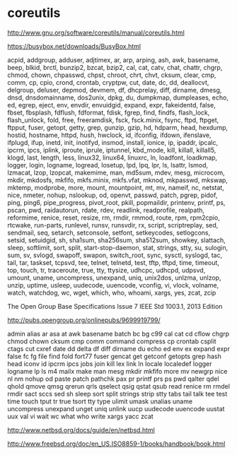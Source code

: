 # coreutils

http://www.gnu.org/software/coreutils/manual/coreutils.html




https://busybox.net/downloads/BusyBox.html

acpid, addgroup, adduser, adjtimex, ar, arp, arping, ash,
        awk, basename, beep, blkid, brctl, bunzip2, bzcat, bzip2, cal, cat,
        catv, chat, chattr, chgrp, chmod, chown, chpasswd, chpst, chroot,
        chrt, chvt, cksum, clear, cmp, comm, cp, cpio, crond, crontab,
        cryptpw, cut, date, dc, dd, deallocvt, delgroup, deluser, depmod,
        devmem, df, dhcprelay, diff, dirname, dmesg, dnsd, dnsdomainname,
        dos2unix, dpkg, du, dumpkmap, dumpleases, echo, ed, egrep, eject,
        env, envdir, envuidgid, expand, expr, fakeidentd, false, fbset,
        fbsplash, fdflush, fdformat, fdisk, fgrep, find, findfs, flash_lock,
        flash_unlock, fold, free, freeramdisk, fsck, fsck.minix, fsync,
        ftpd, ftpget, ftpput, fuser, getopt, getty, grep, gunzip, gzip, hd,
        hdparm, head, hexdump, hostid, hostname, httpd, hush, hwclock, id,
        ifconfig, ifdown, ifenslave, ifplugd, ifup, inetd, init, inotifyd,
        insmod, install, ionice, ip, ipaddr, ipcalc, ipcrm, ipcs, iplink,
        iproute, iprule, iptunnel, kbd_mode, kill, killall, killall5, klogd,
        last, length, less, linux32, linux64, linuxrc, ln, loadfont,
        loadkmap, logger, login, logname, logread, losetup, lpd, lpq, lpr,
        ls, lsattr, lsmod, lzmacat, lzop, lzopcat, makemime, man, md5sum,
        mdev, mesg, microcom, mkdir, mkdosfs, mkfifo, mkfs.minix, mkfs.vfat,
        mknod, mkpasswd, mkswap, mktemp, modprobe, more, mount, mountpoint,
        mt, mv, nameif, nc, netstat, nice, nmeter, nohup, nslookup, od,
        openvt, passwd, patch, pgrep, pidof, ping, ping6, pipe_progress,
        pivot_root, pkill, popmaildir, printenv, printf, ps, pscan, pwd,
        raidautorun, rdate, rdev, readlink, readprofile, realpath,
        reformime, renice, reset, resize, rm, rmdir, rmmod, route, rpm,
        rpm2cpio, rtcwake, run-parts, runlevel, runsv, runsvdir, rx, script,
        scriptreplay, sed, sendmail, seq, setarch, setconsole, setfont,
        setkeycodes, setlogcons, setsid, setuidgid, sh, sha1sum, sha256sum,
        sha512sum, showkey, slattach, sleep, softlimit, sort, split,
        start-stop-daemon, stat, strings, stty, su, sulogin, sum, sv,
        svlogd, swapoff, swapon, switch_root, sync, sysctl, syslogd, tac,
        tail, tar, taskset, tcpsvd, tee, telnet, telnetd, test, tftp, tftpd,
        time, timeout, top, touch, tr, traceroute, true, tty, ttysize,
        udhcpc, udhcpd, udpsvd, umount, uname, uncompress, unexpand, uniq,
        unix2dos, unlzma, unlzop, unzip, uptime, usleep, uudecode, uuencode,
        vconfig, vi, vlock, volname, watch, watchdog, wc, wget, which, who,
        whoami, xargs, yes, zcat, zcip
        
The Open Group Base Specifications Issue 7
IEEE Std 1003.1, 2013 Edition

http://pubs.opengroup.org/onlinepubs/9699919799/
        
admin
    alias
    ar
    asa
    at
    awk
    basename
    batch
    bc
    bg
    c99
    cal
    cat
    cd
    cflow
    chgrp
    chmod
    chown
    cksum
    cmp
    comm
    command
    compress
    cp
    crontab
    csplit
    ctags
    cut
    cxref
    date
    dd
    delta
    df
    diff
    dirname
    du
    echo
    ed
    env
    ex
    expand
    expr
    false
    fc
    fg
    file
    find
    fold
    fort77
    fuser
    gencat
    get
    getconf
    getopts
    grep
    hash
    head
    iconv
    id
    ipcrm
    ipcs
    jobs
    join
    kill
    lex
    link
    ln
    locale
    localedef
    logger
    logname
    lp
    ls
    m4
    mailx
    make
    man
    mesg
    mkdir
    mkfifo
    more
    mv
    newgrp
    nice
    nl
    nm
    nohup
    od
    paste
    patch
    pathchk
    pax
    pr
    printf
    prs
    ps
    pwd
    qalter
    qdel
    qhold
    qmove
    qmsg
    qrerun
    qrls
    qselect
    qsig
    qstat
    qsub
    read
    renice
    rm
    rmdel
    rmdir
    sact
    sccs
    sed
    sh
    sleep
    sort
    split
    strings
    strip
    stty
    tabs
    tail
    talk
    tee
    test
    time
    touch
    tput
    tr
    true
    tsort
    tty
    type
    ulimit
    umask
    unalias
    uname
    uncompress
    unexpand
    unget
    uniq
    unlink
    uucp
    uudecode
    uuencode
    uustat
    uux
    val
    vi
    wait
    wc
    what
    who
    write
    xargs
    yacc
    zcat

http://www.netbsd.org/docs/guide/en/netbsd.html

http://www.freebsd.org/doc/en_US.ISO8859-1/books/handbook/book.html      
